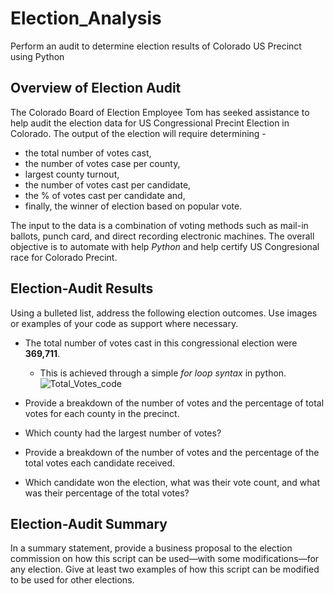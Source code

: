 # Election_Analysis
Perform an audit to determine election results of Colorado US Precinct using Python
## Overview of Election Audit 
The Colorado Board of Election Employee Tom has seeked assistance to help audit the election data for US Congressional Precint Election in Colorado. The output of the election will require determining -
- the total number of votes cast, 
- the number of votes case per county,
- largest county turnout,
- the number of votes cast per candidate, 
- the % of votes cast per candidate and,
- finally, the winner of election based on popular vote. 

The input to the data is a combination of voting methods such as mail-in ballots, punch card, and direct recording electronic machines. The overall objective is to automate with help *Python* and help certify US Congresional race for Colorado Precint.

## Election-Audit Results 
Using a bulleted list, address the following election outcomes. Use images or examples of your code as support where necessary.

- The total number of votes cast in this congressional election were **369,711**.
    * This is achieved through a simple *for loop syntax* in python. 
    ![Total_Votes_code](https://user-images.githubusercontent.com/84694664/126076827-c9cdbc3d-e46d-4609-b91e-1500b96fc269.JPG)

- Provide a breakdown of the number of votes and the percentage of total votes for each county in the precinct.

- Which county had the largest number of votes?

- Provide a breakdown of the number of votes and the percentage of the total votes each candidate received.

- Which candidate won the election, what was their vote count, and what was their percentage of the total votes?


## Election-Audit Summary
In a summary statement, provide a business proposal to the election commission on how this script can be used—with some modifications—for any election. Give at least two examples of how this script can be modified to be used for other elections.
